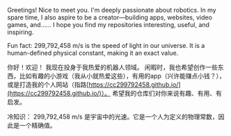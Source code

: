 Greetings! Nice to meet you.
I'm deeply passionate about robotics.
In my spare time, I also aspire to be a creator—building apps, websites, video games, and......
I hope you find my repositories interesting, useful, and inspiring.

Fun fact: 299,792,458 m/s is the speed of light in our universe. It is a human-defined physical constant, making it an exact value.

你好！欢迎！
我现在投身于我热爱的机器人领域。
闲暇时，我也希望创作一些东西，比如有趣的小游戏（我从小就热爱这些），有用的app（兴许能赚点小钱？），或是打造我的个人网站（指路[https://cc299792458.github.io/](https://cc299792458.github.io/)）。
希望我的仓库们对你来说有趣、有用、有启发。

冷知识： 299,792,458 m/s 是宇宙中的光速。它是一个人为定义的物理常数，因此是一个精确值。

<!---
cc299792458/cc299792458 is a ✨ special ✨ repository because its `README.md` (this file) appears on your GitHub profile.
You can click the Preview link to take a look at your changes.
--->
